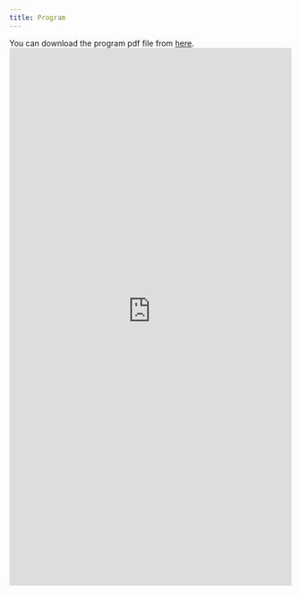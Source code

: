```yaml
---
title: Program
---
```

You can download the program pdf file from [here](https://kthsummerschool.github.io/assets/files/KTHSummerSchoolProgram.pdf).
<embed src="https://kthsummerschool.github.io/assets/files/KTHSummerSchoolProgram.pdf" type="application/pdf" style="width:100%; height:100vw;" />
